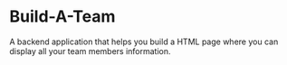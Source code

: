 # Build-A-Team
A backend application that helps you build a HTML page where you can display all your team members information. 
